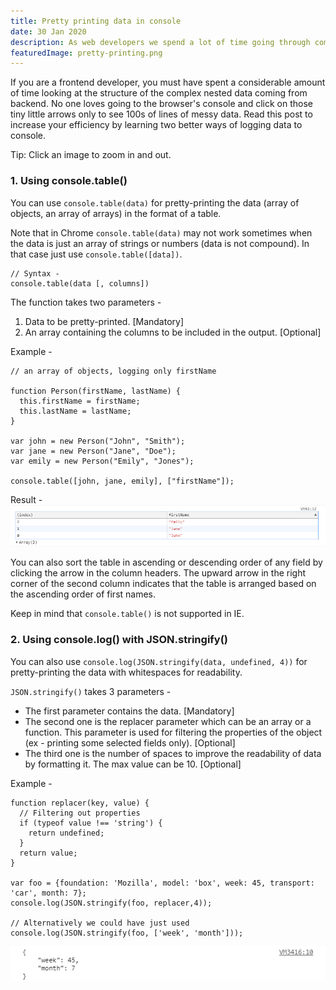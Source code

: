 ```yaml
---
title: Pretty printing data in console
date: 30 Jan 2020
description: As web developers we spend a lot of time going through complex nested data, read this blog to learn two ways to pretty-print data to save time and make debugging easier!
featuredImage: pretty-printing.png
---
```


If you are a frontend developer, you must have spent a considerable amount of time looking at the structure of the complex nested data coming from backend. No one loves going to the browser's console and click on those tiny little arrows only to see 100s of lines of messy data. Read this post to increase your efficiency by learning two better ways of logging data to console.

Tip: Click an image to zoom in and out.

### 1. Using console.table()

You can use `console.table(data)` for pretty-printing the data (array of objects, an array of arrays) in the format of a table. 

Note that in Chrome `console.table(data)` may not work sometimes when the data is just an array of strings or numbers (data is not compound). In that case just use `console.table([data])`.

```
// Syntax - 
console.table(data [, columns])
```

The function takes two parameters - 
1. Data to be pretty-printed. [Mandatory]
2. An array containing the columns to be included in the output. [Optional]

Example - 

```
// an array of objects, logging only firstName

function Person(firstName, lastName) {
  this.firstName = firstName;
  this.lastName = lastName;
}

var john = new Person("John", "Smith");
var jane = new Person("Jane", "Doe");
var emily = new Person("Emily", "Jones");

console.table([john, jane, emily], ["firstName"]);
```

Result -
![Result](./console-table.png)

You can also sort the table in ascending or descending order of any field by clicking the arrow in the column headers. The upward arrow in the right corner of the second column indicates that the table is arranged based on the ascending order of first names.

Keep in mind that `console.table()` is not supported in IE.

### 2. Using console.log() with JSON.stringify()

You can also use `console.log(JSON.stringify(data, undefined, 4))` for pretty-printing the data with whitespaces for readability.

`JSON.stringify()` takes 3 parameters -

- The first parameter contains the data. [Mandatory]
- The second one is the replacer parameter which can be an array or a function. This parameter is used for filtering the properties of the object (ex - printing some selected fields only). [Optional]
- The third one is the number of spaces to improve the readability of data by formatting it. The max value can be 10. [Optional]

Example - 
```
function replacer(key, value) {
  // Filtering out properties
  if (typeof value !== 'string') {
    return undefined;
  }
  return value;
}

var foo = {foundation: 'Mozilla', model: 'box', week: 45, transport: 'car', month: 7};
console.log(JSON.stringify(foo, replacer,4));

// Alternatively we could have just used console.log(JSON.stringify(foo, ['week', 'month']));
```
![Result](./json-stringify.png)